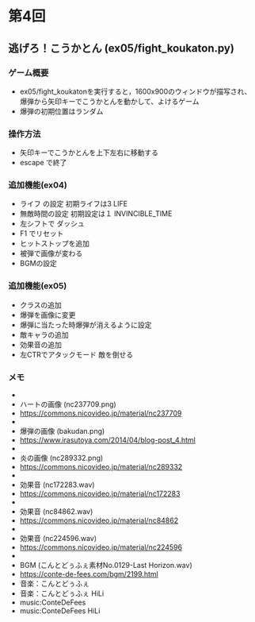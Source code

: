# 第4回
## 逃げろ！こうかとん (ex05/fight_koukaton.py)
### ゲーム概要
- ex05/fight_koukatonを実行すると，1600x900のウィンドウが描写され、爆弾から矢印キーでこうかとんを動かして、よけるゲーム
- 爆弾の初期位置はランダム
### 操作方法
- 矢印キーでこうかとんを上下左右に移動する
- escape で終了
### 追加機能(ex04)
- ライフ の設定 初期ライフは3 LIFE
- 無敵時間の設定 初期設定は１ INVINCIBLE_TIME
- 左シフトで ダッシュ
- F1 でリセット
- ヒットストップを追加
- 被弾で画像が変わる
- BGMの設定
### 追加機能(ex05)
- クラスの追加
- 爆弾を画像に変更
- 爆弾に当たった時爆弾が消えるように設定
- 敵キャラの追加
- 効果音の追加
- 左CTRでアタックモード 敵を倒せる

### メモ
- 
- ハートの画像 (nc237709.png)
- https://commons.nicovideo.jp/material/nc237709
-
- 爆弾の画像 (bakudan.png)
- https://www.irasutoya.com/2014/04/blog-post_4.html
-
- 炎の画像 (nc289332.png)
- https://commons.nicovideo.jp/material/nc289332
-
- 効果音 (nc172283.wav)
- https://commons.nicovideo.jp/material/nc172283
-
- 効果音 (nc84862.wav)
- https://commons.nicovideo.jp/material/nc84862
-
- 効果音 (nc224596.wav)
- https://commons.nicovideo.jp/material/nc224596
-
- BGM (こんとどぅふぇ素材No.0129-Last Horizon.wav)
- https://conte-de-fees.com/bgm/2199.html
- 音楽：こんとどぅふぇ
- 音楽：こんとどぅふぇ HiLi
- music:ConteDeFees
- music:ConteDeFees HiLi